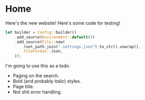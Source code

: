 # Home

Here's the new website! Here's some code for testing!

```rust
let builder = Config::builder()
    .add_source(Environment::default())
    .add_source(File::new(
        root_path.join(".settings.json").to_str().unwrap(),
        FileFormat::Json,
    ));
```

I'm going to use this as a todo.

* Paging on the search.
* Bold (and probably italic) styles.
* Page title.
* Not shit error handling.

